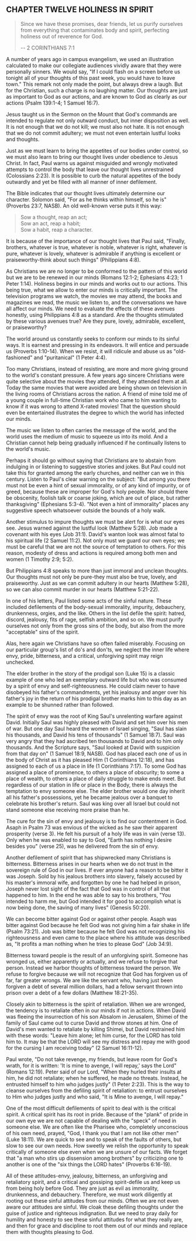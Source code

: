 ## CHAPTER TWELVE HOLINESS IN SPIRIT
> Since we have these promises, dear friends, let us purify ourselves from everything that contaminates body and spirit, perfecting holiness out of reverence for God.
>
> -- 2 CORINTHIANS 7:1

A number of years ago in campus evangelism, we used an illustration calculated to make our collegiate audiences vividly aware that they were personally sinners. We would say, "If I could flash on a screen before us tonight all of your thoughts of this past week, you would have to leave town." This remark not only made the point, but always drew a laugh. But for the Christian, such a charge is no laughing matter. Our thoughts are just as important to God as our
actions, and are known to God as clearly as our actions (Psalm 139:1-4; 1 Samuel 16:7).

Jesus taught us in the Sermon on the Mount that God's commands are intended to regulate not only outward conduct, but inner disposition as well. It is not enough that we do not kill; we must also not hate. It is not enough that we do not commit adultery; we must not even entertain lustful looks and thoughts.

Just as we must learn to bring the appetites of our bodies under control, so we must also learn to bring our thought lives under obedience to Jesus Christ. In fact, Paul warns us against misguided and wrongly motivated attempts to control the body that leave our thought lives unrestrained (Colossians 2:23). It is possible to curb the natural appetites of the body outwardly and yet be filled with all manner of inner defilement.

The Bible indicates that our thought lives ultimately determine our character. Solomon said, "For as he thinks within himself, so he is" (Proverbs 23:7, NASB). An old well-known verse puts it this way:
> Sow a thought, reap an act;  
> Sow an act, reap a habit;  
> Sow a habit, reap a character.

It is because of the importance of our thought lives that Paul said, "Finally, brothers, whatever is true, whatever is noble, whatever is right, whatever is pure, whatever is lovely, whatever is admirable if anything is excellent or praiseworthy-think about such things" (Philippians 4:8).

As Christians we are no longer to be conformed to the pattern of this world but we are to be renewed in our minds (Romans 12:1-2; Ephesians 4:23; 1 Peter 1:14). Holiness begins in our minds and works out to our actions. This being true, what we allow to enter our minds is critically important. The television programs we watch, the movies we may attend, the books and magazines we read, the music we listen to, and the conversations we have all
affect our minds. We need to evaluate the effects of these avenues honestly, using Philippians 4:8 as a standard. Are the thoughts stimulated by these various avenues true? Are they pure, lovely, admirable, excellent, or praiseworthy?

The world around us constantly seeks to conform our minds to its sinful ways. It is earnest and pressing in its endeavors. It will entice and persuade us (Proverbs 1:10-14). When we resist, it will ridicule and abuse us as "old-fashioned" and "puritanical" (1 Peter 4:4).

Too many Christians, instead of resisting, are more and more giving ground to the world's constant pressure. A few years ago sincere Christians were quite selective about the movies they attended, if they attended them at all. Today the same movies that were avoided are being shown on television in the living rooms of Christians across the nation. A friend of mine told me of a young couple in full-time Christian work who came to him wanting to
know if it was wrong to attend X-rated movies! That the question should even be entertained illustrates the degree to which the world has infected our minds.

The music we listen to often carries the message of the world, and the world uses the medium of music to squeeze us into its mold. And a Christian cannot help being gradually influenced if he continually listens to the world's music.

Perhaps it should go without saying that Christians are to abstain from indulging in or listening to suggestive stories and jokes. But Paul could not take this for granted among the early churches, and neither can we in this century. Listen to Paul's clear warning on the subject: "But among you there must not be even a hint of sexual immorality, or of any kind of impurity, or of greed, because these are improper for God's holy people. Nor should there
be obscenity, foolish talk or coarse joking, which are out of place, but rather thanksgiving" (Ephesians 5:3-4). "Not even a hint of immorality" places any suggestive speech whatsoever outside the bounds of a holy walk.

Another stimulus to impure thoughts we must be alert for is what our eyes see. Jesus warned against the lustful look (Matthew 5:28). Job made a covenant with his eyes (Job 31:1). David's wanton look was almost fatal to his spiritual life (2 Samuel 11:2). Not only must we guard our own eyes; we must be careful that we are not the source of temptation to others. For this reason, modesty of dress and actions is required among both men and women
(1 Timothy 2:9; 5:2).

But Philippians 4:8 speaks to more than just immoral and unclean thoughts. Our thoughts must not only be pure-they must also be true, lovely, and praiseworthy. Just as we can commit adultery in our hearts (Matthew 5:28), so we can also commit murder in our hearts (Matthew 5:21-22).

In one of his letters, Paul listed some acts of the sinful nature. These included defilements of the body-sexual immorality, impurity, debauchery, drunkenness, orgies, and the like. Others in the list defile the spirit: hatred, discord, jealousy, fits of rage, selfish ambition, and so on. We must purify ourselves not only from the gross sins of the body, but also from the more "acceptable" sins of the spirit.

Alas, here again we Christians have so often failed miserably. Focusing on our particular group's list of do's and don'ts, we neglect the inner life where envy, pride, bitterness, and a critical, unforgiving spirit may reign unchecked.

The elder brother in the story of the prodigal son (Luke 15) is a classic example of one who led an exemplary outward life but who was consumed by a spirit of envy and self-righteousness. He could claim never to have disobeyed his father's commandments, yet his jealousy and anger over his father's joy in the return of his prodigal brother marks him to this day as an example to be shunned rather than followed.

The spirit of envy was the root of King Saul's unrelenting warfare against David. Initially Saul was highly pleased with David and set him over his men of war. But one day Saul heard the women of Israel singing, "Saul has slain his thousands, and David his tens of thousands" (1 Samuel 18:7). Saul was very angry that they had ascribed ten thousands to David and to him only thousands. And the Scripture says, "Saul looked at David with suspicion
from that day on" (1 Samuel 18:9, NASB). God has placed each one of us in the body of Christ as it has pleased Him (1 Corinthians 12:18), and has assigned to each of us a place in life (1 Corinthians 7:17). To some God has assigned a place of prominence, to others a place of obscurity; to some a place of wealth, to others a place of daily struggle to make ends meet. But regardless of our station in life or place in the Body, there is always the temptation to envy someone
else. The elder brother would one day inherit all his father's possessions, yet he became jealous over a banquet to celebrate his brother's return. Saul was king over all Israel but could not stand someone else receiving more praise than he.

The cure for the sin of envy and jealousy is to find our contentment in God. Asaph in Psalm 73 was envious of the wicked as he saw their apparent prosperity (verse 3). He felt his pursuit of a holy life was in vain (verse 13). Only when he was enabled to say to God, "Earth has nothing I desire besides you" (verse 25), was he delivered from the sin of envy.

Another defilement of spirit that has shipwrecked many Christians is bitterness. Bitterness arises in our hearts when we do not trust in the sovereign rule of God in our lives. If ever anyone had a reason to be bitter it was Joseph. Sold by his jealous brothers into slavery, falsely accused by his master's immoral wife, and forgotten by one he had helped in prison, Joseph never lost sight of the fact that God was in control of all that happened to him. In
the end he was able to say to his brothers, "You intended to harm me, but God intended it for good to accomplish what is now being done, the saving of many lives" (Genesis 50:20).

We can become bitter against God or against other people. Asaph was bitter against God because he felt God was not giving him a fair shake in life (Psalm 73:21). Job was bitter because he felt God was not recognizing his righteousness and even came to the place where his attitude was described as, "It profits a man nothing when he tries to please God" (Job 34:9).

Bitterness toward people is the result of an unforgiving spirit. Someone has wronged us, either apparently or actually, and we refuse to forgive that person. Instead we harbor thoughts of bitterness toward the person. We refuse to forgive because we will not recognize that God has forgiven us of far, far greater wrongs. We are like the servant who, having just been forgiven a debt of several million dollars, had a fellow servant thrown into prison over
a debt of a few dollars (Matthew 18:21-35).

Closely akin to bitterness is the spirit of retaliation. When we are wronged, the tendency is to retaliate often in our minds if not in actions. When David was fleeing the insurrection of his son Absalom in Jerusalem, Shimei of the family of Saul came out to curse David and throw stones at him. One of David's men wanted to retaliate by killing Shimei, but David restrained him with these words: "Leave him alone; let him curse, for the LORD has told
him to. It may be that the LORD will see my distress and repay me with good for the cursing I am receiving today" (2 Samuel 16:11-12).

Paul wrote, "Do not take revenge, my friends, but leave room for God's wrath, for it is written: 'It is mine to avenge, I will repay,' says the Lord" (Romans 12:19). Peter said of our Lord, "When they hurled their insults at him, he did not retaliate; when he suffered, he made no threats. Instead, he entrusted himself to him who judges justly" (1 Peter 2:23). This is the way to cleanse ourselves from the defiling spirit of retaliation: to entrust ourselves to
Him who judges justly and who said, "It is Mine to avenge, I will repay."

One of the most difficult defilements of spirit to deal with is the critical spirit. A critical spirit has its root in pride. Because of the "plank" of pride in our own eye we are not capable of dealing with the "speck" of need in someone else. We are often like the Pharisee who, completely unconscious of his own need, prayed, "God, I thank you that I am not like other men" (Luke 18:11). We are quick to see and to speak of the faults of others, but slow to
see our own needs. How sweetly we relish the opportunity to speak critically of someone else even when we are unsure of our facts. We forget that "a man who stirs up dissension among brothers" by criticizing one to another is one of the "six things the LORD hates" (Proverbs 6:16-19).

All of these attitudes-envy, jealousy, bitterness, an unforgiving and retaliatory spirit, and a critical and gossiping spirit-defile us and keep us from being holy before God. They are just as evil as immorality, drunkenness, and debauchery. Therefore, we must work diligently at rooting out these sinful attitudes from our minds. Often we are not even aware our attitudes are sinful. We cloak these defiling thoughts under the guise of justice and
righteous indignation. But we need to pray daily for humility and honesty to see these sinful attitudes for what they really are, and then for grace and discipline to root them out of our minds and replace them with thoughts pleasing to God.
